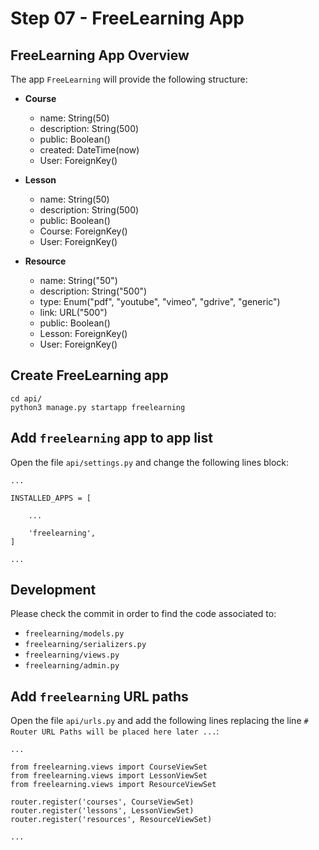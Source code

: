 # Step 07 - FreeLearning App

## FreeLearning App Overview

The app `FreeLearning` will provide the following structure:

* **Course**
    - name: String(50)
    - description: String(500)
    - public: Boolean()
    - created: DateTime(now)
    - User: ForeignKey()

* **Lesson**
    - name: String(50)
    - description: String(500)
    - public: Boolean()
    - Course: ForeignKey()
    - User: ForeignKey()

* **Resource**
    - name: String("50")
    - description: String("500")
    - type: Enum("pdf", "youtube", "vimeo", "gdrive", "generic")
    - link: URL("500")
    - public: Boolean()
    - Lesson: ForeignKey()
    - User: ForeignKey()

## Create FreeLearning app

```
cd api/
python3 manage.py startapp freelearning
```

## Add `freelearning` app to app list

Open the file `api/settings.py` and change the following lines block:

```
...

INSTALLED_APPS = [

    ...

    'freelearning',
]

...
```

## Development

Please check the commit in order to find the code associated to:
* `freelearning/models.py`
* `freelearning/serializers.py`
* `freelearning/views.py`
* `freelearning/admin.py`

## Add `freelearning` URL paths

Open the file `api/urls.py` and add the following lines replacing the line `# Router URL Paths will be placed here later ...`:

```
...

from freelearning.views import CourseViewSet
from freelearning.views import LessonViewSet
from freelearning.views import ResourceViewSet

router.register('courses', CourseViewSet)
router.register('lessons', LessonViewSet)
router.register('resources', ResourceViewSet)

...
```